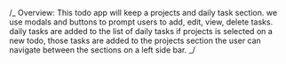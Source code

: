 /_ Overview:
This todo app will keep a projects and daily task section.
we use modals and buttons to prompt users to add, edit, view, delete tasks.
daily tasks are added to the list of daily tasks
if projects is selected on a new todo, those tasks are added to the projects section
the user can navigate between the sections on a left side bar.
_/
